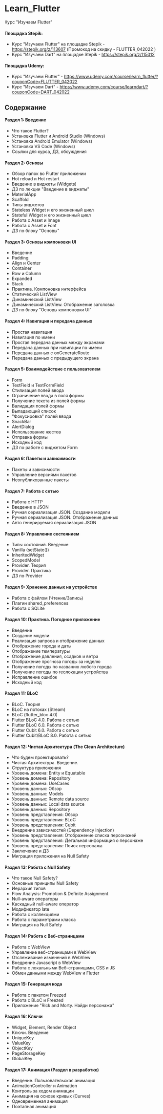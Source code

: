 # Learn_Flutter
Курс "Изучаем Flutter"

#### Площадка Stepik: 
* Курс "Изучаем Flutter" на площадке Stepik - https://stepik.org/z/113607 (Промокод на скидку - FLUTTER_042022 )
* Курс "Изучаем Dart" на площадке Stepik - https://stepik.org/z/115012

#### Площадка Udemy: 
* Курс "Изучаем Flutter" - https://www.udemy.com/course/learn_flutter/?couponCode=FLUTTER_042022
* Курс "Изучаем Dart" - https://www.udemy.com/course/learndart/?couponCode=DART_042022

## Содержание

#### Раздел 1: Введение
* Что такое Flutter?
* Установка Flutter и Android Studio (Windows)
* Установка Android Emulator (Windows)
* Установка VS Code (Windows)
* Ссылки для курса, ДЗ, обсуждения

#### Раздел 2: Основы
* Обзор папок во Flutter приложении
* Hot reload и Hot restart
* Введение в виджеты (Widgets)
* ДЗ по лекции "Введение в виджеты"
* MaterialApp
* Scaffold
* Типы виджетов
* Stateless Widget и его жизненный цикл
* Stateful Widget и его жизненный цикл
* Работа с Asset и Image
* Работа с Asset и Font
* ДЗ по блоку "Основы"

#### Раздел 3: Основы компоновки UI
* Введение
* Padding
* Align и Center
* Container
* Row и Column
* Expanded
* Stack
* Практика. Компоновка интерфейса
* Статический ListView
* Динамический ListView
* Динамический ListView. Отображение заголовка
* ДЗ по блоку "Основы компоновки UI"

#### Раздел 4: Навигация и передача данных
* Простая навигация
* Навигация по имени
* Простая передача данных между экранами
* Передача данных при навигации по имени
* Передача данных с onGenerateRoute
* Передача данных с предыдущего экрана

#### Раздел 5: Взаимодействие с пользователем
* Form
* TextField и TextFormField
* Стилизация полей ввода
* Ограничение ввода в поля формы
* Получение текста из полей формы
* Валидация полей формы
* Выпадающий список
* "Фокусировка" полей ввода
* SnackBar
* AlertDialog
* Использование жестов
* Отправка формы
* Исходный код
* ДЗ по работе с виджетом Form

#### Раздел 6: Пакеты и зависимости
* Пакеты и зависимости
* Управление версиями пакетов
* Неопубликованные пакеты

#### Раздел 7: Работа с сетью
* Работа с HTTP
* Введение в JSON
* Ручная сериализация JSON. Создание модели
* Ручная сериализация JSON. Отображение данных
* Авто генерируемая сериализация JSON

#### Раздел 8: Управление состоянием
* Типы состояний. Введение
* Vanilla (setState())
* InheritedWidget
* ScopedModel
* Provider. Теория
* Provider. Практика
* ДЗ по Provider

#### Раздел 9: Хранение данных на устройстве
* Работа с файлом (Чтение/Запись)
* Плагин shared_preferences
* Работа с SQLite

#### Раздел 10: Практика. Погодное приложение
* Введение
* Создание модели
* Реализация запроса и отображение данных
* Отображение города и даты
* Отображение температуры
* Отображение давления, осадков и ветра
* Отображение прогноза погоды за неделю
* Получение погоды по названию любого города
* Получение погоды по геолокации устройства
* Исправление ошибок
* Исходный код

#### Раздел 11: BLoC
* BLoC. Теория
* BLoC на потоках (Stream)
* BLoC (flutter_bloc 4.0)
* Flutter BLoC 4.0. Работа с сетью
* Flutter BLoC 6.0. Работа с сетью
* Flutter Cubit 6.0. Работа с сетью
* Flutter Cubit\BLoC 8.0. Работа с сетью

#### Раздел 12: Чистая Архитектура (The Clean Architecture)
* Что будем проектировать?
* Чистая Архитектура. Введение.
* Структура приложения
* Уровень домена: Entity и Equatable
* Уровень домена: Repository
* Уровень домена: UseCases
* Уровень данных: Обзор
* Уровень данных: Models
* Уровень данных: Remote data source
* Уровень данных: Local data source
* Уровень данных: Repository
* Уровень представления: Обзор
* Уровень представления: BLoC
* Уровень представления: Cubit
* Внедрение зависимостей (Dependency Injection)
* Уровень представления: Отображение списка персонажей
* Уровень представления: Детальная информация о персонаже
* Уровень представления: Поиск персонажа
* Заключение и ДЗ
* Миграция приложения на Null Safety

#### Раздел 13: Работа с Null Safety
* Что такое Null Safety?
* Основные принципы Null Safety
* Иерархия типов
* Flow Analysis: Promotion & Definite Assignment
* Null-aware операторы
* Каскадный null-aware оператор
* Модификатор late
* Работа с коллекциями
* Работа с параметрами класса
* Миграция на Null Safety

#### Раздел 14: Работа с Веб-страницами
* Работа с WebView
* Управление веб-страницами в WebView
* Отслеживание изменений в WebView
* Внедрение Javascript в WebView
* Работа с локальными Веб-страницами, CSS и JS
* Обмен данными между WebView и Flutter

#### Раздел 15: Генерация кода
* Работа с пакетом Freezed
* Работа с BLoC и Freezed
* Приложение "Rick and Morty. Найди персонажа"

#### Раздел 16: Ключи
* Widget, Element, Render Object
* Ключи. Введение
* UniqueKey
* ValueKey
* ObjectKey
* PageStorageKey
* GlobalKey

#### Раздел 17: Анимация (Раздел в разработке)
* Введение. Пользовательская анимация
* AnimationController и Animation
* Контроль за ходом анимации
* Анимация на основе кривых (Curves)
* Одновременная анимация
* Поэтапная анимация
